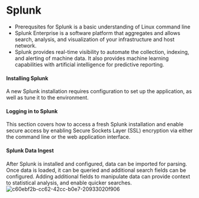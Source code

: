 # Splunk 
- Prerequsites for Splunk is a basic understanding of Linux command line
- Splunk Enterprise is a software platform that aggregates and allows search, analysis, and visualization of your infrastructure and host network. 
- Splunk provides real-time visibility to automate the collection, indexing, and alerting of machine data. It also provides machine learning capabilities with artificial intelligence for predictive reporting.

#### Installing Splunk
﻿A new Splunk installation requires configuration to set up the application, as well as tune it to the environment.
﻿
#### Logging in to Splunk
﻿This section covers how to access a fresh Splunk installation and enable secure access by enabling Secure Sockets Layer (SSL) encryption via either the command line or the web application interface.
﻿
#### Splunk Data Ingest
﻿After Splunk is installed and configured, data can be imported for parsing. Once data is loaded, it can be queried and additional search fields can be configured. Adding additional fields to manipulate data can provide context to statistical analysis, and enable quicker searches.
﻿
![c60ebf2b-cc62-42cc-b0e7-20933020f906](https://github.com/paulinoprojects/Splunk/assets/111991325/388305ec-28a9-4996-9dd6-35186259f398)
